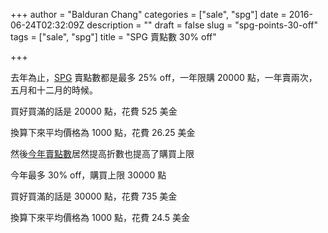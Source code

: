 +++
author = "Balduran Chang"
categories = ["sale", "spg"]
date = 2016-06-24T02:32:09Z
description = ""
draft = false
slug = "spg-points-30-off"
tags = ["sale", "spg"]
title = "SPG 賣點數 30% off"

+++


去年為止，[SPG](/2015/12/27/spg-hotel-group/) 賣點數都是最多 25% off，一年限購 20000 點，一年賣兩次，五月和十二月的時候。

買好買滿的話是
20000 點，花費 525 美金

換算下來平均價格為
1000 點，花費 26.25 美金

然後[今年賣點數](https://buy.points.com/marketing/spg/landing_page/#/en-US)居然提高折數也提高了購買上限

今年最多 30% off，購買上限 30000 點

買好買滿的話是
30000 點，花費 735 美金

換算下來平均價格為
1000 點，花費 24.5 美金

